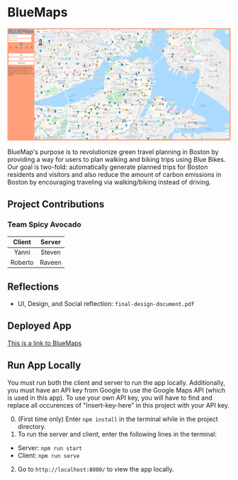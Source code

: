 
# BlueMaps
![Image of Blue Maps](resources/images/blue_maps.png)

BlueMap's purpose is to revolutionize green travel planning in Boston by providing 
a way for users to plan walking and biking trips using Blue Bikes.
Our goal is two-fold: automatically generate planned trips for Boston residents
and visitors and also reduce the amount of carbon emissions in Boston by 
encouraging traveling via walking/biking instead of driving.

## Project Contributions
### Team Spicy Avocado
|Client|Server|
|:-:|:-:|
|Yanni|Steven|
|Roberto|Raveen|

## Reflections
* UI, Design, and Social reflection: `final-design-document.pdf`

## Deployed App
[This is a link to BlueMaps](https://spicy-avocado-bluemaps.herokuapp.com/)

## Run App Locally
You must run both the client and server to run the app locally. Additionally, you must have an API key from Google to use the Google Maps API (which is used in this app). To use your own API key, you will have to find and replace all occurences of "Insert-key-here" in this project with your API key.

0. (First time only) Enter `npm install` in the terminal while in the project directory.
1. To run the server and client, enter the following lines in the terminal:
* Server: `npm run start`
* Client: `npm run serve`
2. Go to `http://localhost:8080/` to view the app locally.
